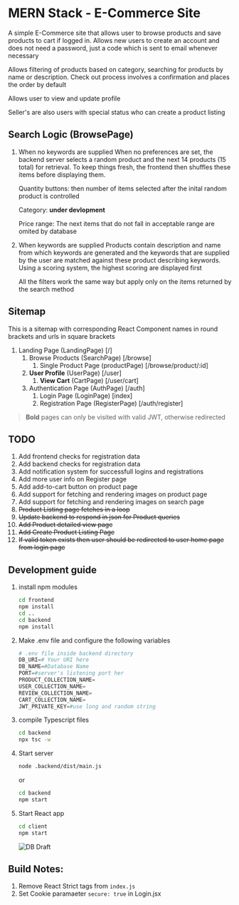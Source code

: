 # MERN Stack - E-Commerce Site
A simple E-Commerce site that allows user to browse products and
save products to cart if logged in. Allows new users to create an account
and does not need a password, just a code which is sent to email whenever
necessary

Allows filtering of products based on category, searching for products by name
or description. Check out process involves a confirmation and places the order
by default

Allows user to view and update profile

Seller's are also users with special status who can create a product listing

## Search Logic (BrowsePage)
1) When no keywords are supplied
    When no preferences are set, the backend server selects a random product and the next 14 products (15 total) for retrieval. To keep things fresh, the frontend then shuffles these items before displaying them.

    Quantity buttons: then number of items selected after the inital random product is controlled

    Category: **under devlopment**

    Price range: The next items that do not fall in acceptable range are omited by database
1) When keywords are supplied
    Products contain description and name from which keywords are generated and the keywords that are supplied by the user are matched against these product describing keywords. Using a scoring system, the highest scoring are displayed first

    All the filters work the same way but apply only on the items returned by the search method

## Sitemap
This is a sitemap with corresponding React Component names in round brackets and urls in square brackets

1) Landing Page (LandingPage) [/]
    1) Browse Products (SearchPage) [/browse]
        1) Single Product Page (productPage) [/browse/product/:id]
    1) **User Profile** (UserPage) [/user]
        1) **View Cart** (CartPage) [/user/cart]
    1) Authentication Page (AuthPage) [/auth]
        1) Login Page (LoginPage) [index]
        1) Registration Page (RegisterPage) [/auth/register]

> **Bold** pages can only be visited with valid JWT, otherwise redirected

## TODO
1) Add frontend checks for registration data
1) Add backend checks for registration data
1) Add notification system for successfull logins and registrations
1) Add more user info on Register page
1) Add add-to-cart button on product page
1) Add support for fetching and rendering images on product page
1) Add support for fetching and rendering images on search page
1) ~~Product Listing page fetches in a loop~~
1) ~~Update backend to respond in json for Product queries~~
1) ~~Add Product detailed view page~~
1) ~~Add Create Product Listing Page~~
1) ~~If valid token exists then user should be redirected to user home page from login page~~

## Development guide
1) install npm modules
    ```BASH
    cd frontend
    npm install
    cd ..
    cd backend
    npm install
    ```
1) Make .env file and configure the following variables
    ```py
    # .env file inside backend directory
    DB_URI=# Your URI here
    DB_NAME=#Database Name
    PORT=#server's listening port her
    PRODUCT_COLLECTION_NAME=
    USER_COLLECTION_NAME=
    REVIEW_COLLECTION_NAME=
    CART_COLLECTION_NAME=
    JWT_PRIVATE_KEY=#use long and random string
    ```
1) compile Typescript files
    ```BASH
    cd backend
    npx tsc -w
    ```
1) Start server
    ```BASH
    node .backend/dist/main.js
    ```
    or
    ```BASH
    cd backend
    npm start
    ```
1) Start React app
    ```BASH
    cd client
    npm start
    ```
    ![DB Draft](https://github.com/Anmol-Ghadia/YetAnotherECommerceSite/assets/47422194/e44b70f6-8980-4840-90a6-733c34cc8120)

## Build Notes:
1) Remove React Strict tags from `index.js`
1) Set Cookie paramaeter `secure: true` in Login.jsx
